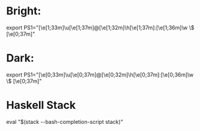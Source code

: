 # Bright:
export PS1="\[\e[1;33m\]\u\[\e[1;37m\]@\[\e[1;32m\]\h\[\e[1;37m\]:\[\e[1;36m\]\w \\$ \[\e[0;37m\]"

# Dark:
export PS1="\[\e[0;33m\]\u\[\e[0;37m\]@\[\e[0;32m\]\h\[\e[0;37m\]:\[\e[0;36m\]\w \\$ \[\e[0;37m\]"

# Haskell Stack
eval "$(stack --bash-completion-script stack)"
